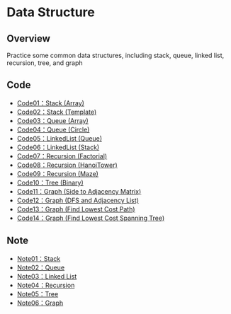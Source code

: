 # Data Structure
## Overview
Practice some common data structures, including stack, queue, linked list, recursion, tree, and graph
>
## Code
- [Code01：Stack (Array)](https://github.com/tailer954/Data-Structure/blob/master/Stack/stack.cpp)
- [Code02：Stack (Template)](https://github.com/tailer954/Data-Structure/blob/master/Stack/stackTemplate.cpp)
- [Code03：Queue (Array)](https://github.com/tailer954/Data-Structure/blob/master/Queue/Queue.cpp)
- [Code04：Queue (Circle)](https://github.com/tailer954/Data-Structure/blob/master/Queue/Circle%20Queue.cpp)
- [Code05：LinkedList (Queue)](https://github.com/tailer954/Data-Structure/blob/master/Queue/Queue.cpp)
- [Code06：LinkedList (Stack)](https://github.com/tailer954/Data-Structure/blob/master/Linked%20List/LinkedList_Stack.cpp)
- [Code07：Recursion (Factorial)](https://github.com/tailer954/Data-Structure/blob/master/Recursion/Factorial.cpp)
- [Code08：Recursion (HanoiTower)](https://github.com/tailer954/Data-Structure/blob/master/Recursion/HanoiTower.cpp)
- [Code09：Recursion (Maze)](https://github.com/tailer954/Data-Structure/blob/master/Recursion/Maze.cpp)    
- [Code10：Tree (Binary)](https://github.com/tailer954/Data-Structure/blob/master/Tree/Tree.cpp)
- [Code11：Graph (Side to Adjacency Matrix)](https://github.com/tailer954/Data-Structure/blob/master/Graph/Graph_Side%20to%20Adjacency%20Matrix.cpp)
- [Code12：Graph (DFS and Adjacency List)](https://github.com/tailer954/Data-Structure/blob/master/Graph/Graph_DFS%20and%20Adjacency%20List.cpp)
- [Code13：Graph (Find Lowest Cost Path)](https://github.com/tailer954/Data-Structure/blob/master/Graph/Graph_Find%20Lowest%20Cost%20Path.cpp)
- [Code14：Graph (Find Lowest Cost Spanning Tree)](https://github.com/tailer954/Data-Structure/blob/master/Graph/Graph_Find%20Lowest%20Cost%20Spanning%20Tree.cpp)
## Note
- [Note01：Stack](https://github.com/tailer954/Data-Structure/blob/master/Stack/Part01_Stack.pdf)
- [Note02：Queue](https://github.com/tailer954/Data-Structure/blob/master/Queue/Part02_Queue.pdf)
- [Note03：Linked List](https://github.com/tailer954/Data-Structure/blob/master/Linked%20List/Part03_Linked%20List.pdf)
- [Note04：Recursion](https://github.com/tailer954/Data-Structure/blob/master/Recursion/Part04_Recursion.pdf)
- [Note05：Tree](https://github.com/tailer954/Data-Structure/blob/master/Tree/Part05_Tree.pdf)
- [Note06：Graph](https://github.com/tailer954/Data-Structure/blob/master/Graph/Part06_graph.pdf)
>
